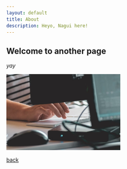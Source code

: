 ```yaml
---
layout: default
title: About
description: Heyo, Nagui here!
---
```


## Welcome to another page

_yay_

<img src="_includes\handsdocs.png" alt="Putting out fires with docs" width="300">


[back](./)